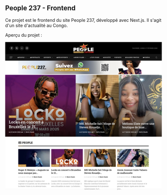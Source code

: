 ## People 237 - Frontend

Ce projet est le frontend du site People 237, développé avec Next.js. Il s'agit d'un site d'actualité au Congo.

Aperçu du projet :

![Screenshot](public/images/screenshot.png)

